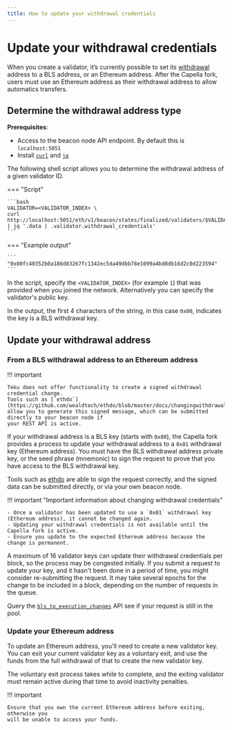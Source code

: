 ```yaml
---
title: How to update your withdrawal credentials
---
```


# Update your withdrawal credentials

When you create a validator, it’s currently possible to set its [withdrawal](../Concepts/Withdrawals.md) address
to a BLS address, or an Ethereum address. After the Capella fork, users must use an Ethereum address as their withdrawal
address to allow automatics transfers.

## Determine the withdrawal address type

**Prerequisites**:

- Access to the beacon node API endpoint. By default this is `localhost:5051`
- Install [`curl`](https://curl.se/) and [`jq`](https://stedolan.github.io/jq/)

The following shell script allows you to determine the withdrawal address of a given validator ID.

=== "Script"

    ```bash
    VALIDATOR=<VALIDATOR_INDEX> \
    curl http://localhost:5051/eth/v1/beacon/states/finalized/validators/$VALIDATOR | jq '.data | .validator.withdrawal_credentials'
    ```

=== "Example output"

    ```
    "0x00fc40352b0a186d83267fc1342ec5da49dbb78e1099a4bd8db16d2c0d223594"
    ```

In the script, specify the `<VALIDATOR_INDEX>` (for example `1`) that was provided when you joined the network. Alternatively
you can specify the validator's public key.

In the output, the first 4 characters of the string, in this case `0x00`, indicates the key is a BLS withdrawal
key.

## Update your withdrawal address

### From a BLS withdrawal address to an Ethereum address

!!! important

    Teku does not offer functionality to create a signed withdrawal credential change.
    Tools such as [`ethdo`](https://github.com/wealdtech/ethdo/blob/master/docs/changingwithdrawalcredentials.md)
    allow you to generate this signed message, which can be submitted directly to your beacon node if
    your REST API is active.

If your withdrawal address is a BLS key (starts with `0x00`), the Capella fork provides a process to
update your withdrawal address to a `0x01` withdrawal key (Ethereum address).
You must have the BLS withdrawal address private key, or the seed phrase (mnemonic) to sign the request
to prove that you have access to the BLS withdrawal key.

Tools such as [ethdo](https://github.com/wealdtech/ethdo/blob/master/docs/changingwithdrawalcredentials.md) are able to sign the request correctly,
and the signed data can be submitted directly, or via your own beacon node.

!!! important "Important information about changing withdrawal credentials"

    - Once a validator has been updated to use a `0x01` withdrawal key (Ethereum address), it cannot be changed again.
    - Updating your withdrawal credentials is not available until the Capella fork is active.
    - Ensure you update to the expected Ethereum address because the change is permanent.

A maximum of 16 validator keys can update their withdrawal credentials per block, so the process may
be congested initially. If you submit a request to update your key, and it hasn't been done in a period
of time, you might consider re-submitting the request. It may take several epochs for the change to be
included in a block, depending on the number of requests in the queue.

Query the [`bls_to_execution_changes`](https://consensys.github.io/teku/#tag/Beacon/operation/getBlsToExecutionChanges)
API see if your request is still in the pool.

### Update your Ethereum address

To update an Ethereum address, you'll need to create a new validator key. You can exit your current
validator key as a voluntary exit, and use the funds from the full withdrawal of that to create the
new validator key.

The voluntary exit process takes while to complete, and the exiting validator must remain active during that
time to avoid inactivity penalties.

!!! important

    Ensure that you own the current Ethereum address before exiting, otherwise you
    will be unable to access your funds.
